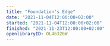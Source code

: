 ```yaml
---
title: "Foundation's Edge"
date: "2021-11-04T12:00:00+02:00"
started: "2021-11-04T12:00:00+02:00"
finished: "2021-11-23T12:00:00+02:00"
openlibraryID: OL46326W
---
```

